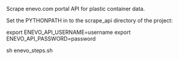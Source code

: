 Scrape enevo.com portal API for plastic container data.


Set the PYTHONPATH in to the scrape_api directory of the project:


export ENEVO_API_USERNAME=username
export ENEVO_API_PASSWORD=password

sh enevo_steps.sh
